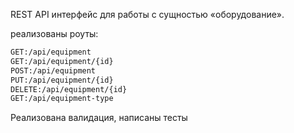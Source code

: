 REST API интерфейс для работы с сущностью «оборудование».

реализованы роуты:

```bash
GET:/api/equipment
GET:/api/equipment/{id}
POST:/api/equipment
PUT:/api/equipment/{id}
DELETE:/api/equipment/{id}
GET:/api/equipment-type
```

Реализована валидация, написаны тесты 
